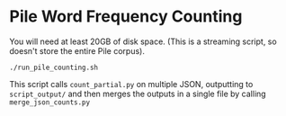# Pile Word Frequency Counting
You will need at least 20GB of disk space. (This is a streaming script, so doesn't store the entire Pile corpus).
```
./run_pile_counting.sh
```

This script calls `count_partial.py` on multiple JSON, outputting to `script_output/` and then merges the outputs in a single file by calling `merge_json_counts.py`
